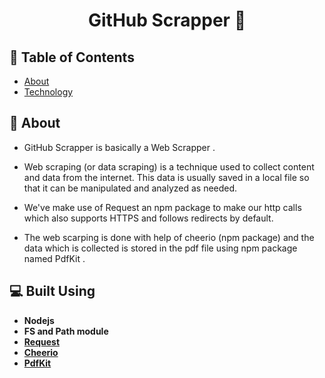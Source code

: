 <div align="center">

<h1> GitHub Scrapper 📜 </h1>

</div>

## 📝 Table of Contents

- [About](#about)
- [Technology](#tech)


## 📙 About <a name = "about"></a>

- GitHub Scrapper is basically a Web Scrapper .

- Web scraping (or data scraping) is a technique used to collect content and data from the internet. This data is usually saved in a local file so that it can be manipulated and analyzed as needed. 

- We've make use of Request an npm package to make our http calls which also supports HTTPS and follows redirects by default. 

- The web scarping is done with help of cheerio (npm package) and the data which is collected is stored in the pdf file using npm package named PdfKit . 


## 💻 Built Using <a name = "tech"></a>

- **Nodejs**
- **FS and Path module**
- [**Request**](https://www.npmjs.com/package/request)
- [**Cheerio**](https://www.npmjs.com/package/cheerio)
- [**PdfKit**](https://www.npmjs.com/package/pdfkit)



